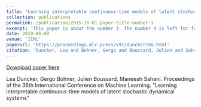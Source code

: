 ```yaml
---
title: "Learning interpretable continuous-time models of latent stochastic dynamical systems"
collection: publications
permalink: /publication/2015-10-01-paper-title-number-3
excerpt: 'This paper is about the number 3. The number 4 is left for future work.'
date: 2019-06-09
venue: 'ICML'
paperurl: 'https://proceedings.mlr.press/v97/duncker19a.html'
citation: 'Duncker, Lea and Bohner, Gergo and Boussard, Julien and Sahani, Maneesh. (2019). &quot;Learning interpretable continuous-time models of latent stochastic dynamical systems Number 3.&quot; <i>Journal 1</i>. 1(3).'
---
```


[Download paper here](http://proceedings.mlr.press/v97/duncker19a/duncker19a.pdf)

Lea Duncker, Gergo Bohner, Julien Boussard, Maneesh Sahani. Proceedings of the 36th International Conference on Machine Learning. "Learning interpretable continuous-time models of latent stochastic dynamical systems"